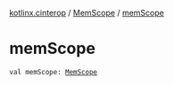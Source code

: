 [kotlinx.cinterop](../index.md) / [MemScope](index.md) / [memScope](./mem-scope.md)

# memScope

`val memScope: `[`MemScope`](index.md)
